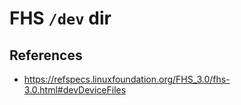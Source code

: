 # FHS `/dev` dir



## References

- https://refspecs.linuxfoundation.org/FHS_3.0/fhs-3.0.html#devDeviceFiles
